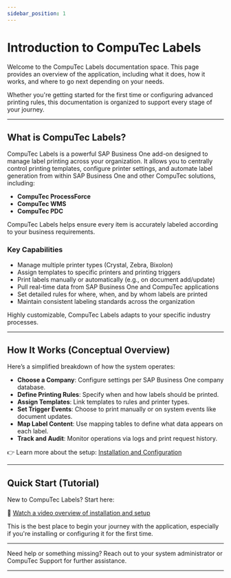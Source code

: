 ```yaml
---
sidebar_position: 1
---
```


# Introduction to CompuTec Labels

Welcome to the CompuTec Labels documentation space. This page provides an overview of the application, including what it does, how it works, and where to go next depending on your needs.

Whether you're getting started for the first time or configuring advanced printing rules, this documentation is organized to support every stage of your journey.

---

## What is CompuTec Labels?

CompuTec Labels is a powerful SAP Business One add-on designed to manage label printing across your organization. It allows you to centrally control printing templates, configure printer settings, and automate label generation from within SAP Business One and other CompuTec solutions, including:

- **CompuTec ProcessForce**
- **CompuTec WMS**
- **CompuTec PDC**

CompuTec Labels helps ensure every item is accurately labeled according to your business requirements.

### Key Capabilities

- Manage multiple printer types (Crystal, Zebra, Bixolon)
- Assign templates to specific printers and printing triggers
- Print labels manually or automatically (e.g., on document add/update)
- Pull real-time data from SAP Business One and CompuTec applications
- Set detailed rules for where, when, and by whom labels are printed
- Maintain consistent labeling standards across the organization

Highly customizable, CompuTec Labels adapts to your specific industry processes.

---

## How It Works (Conceptual Overview)

Here’s a simplified breakdown of how the system operates:

- **Choose a Company**: Configure settings per SAP Business One company database.
- **Define Printing Rules**: Specify when and how labels should be printed.
- **Assign Templates**: Link templates to rules and printer types.
- **Set Trigger Events**: Choose to print manually or on system events like document updates.
- **Map Label Content**: Use mapping tables to define what data appears on each label.
- **Track and Audit**: Monitor operations via logs and print request history.

👉 Learn more about the setup: [Installation and Configuration](./setup/overview.md)

---

## Quick Start (Tutorial)

New to CompuTec Labels? Start here:

🎥 [Watch a video overview of installation and setup](https://www.youtube.com/watch?v=S5urmvsi-M0)

This is the best place to begin your journey with the application, especially if you're installing or configuring it for the first time.

---

Need help or something missing? Reach out to your system administrator or CompuTec Support for further assistance.

---